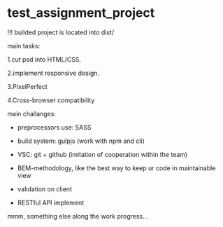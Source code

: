 # test_assignment_project

!!!
builded project is located into dist/


main tasks:

1.cut psd into HTML/CSS.

2.implement responsive design.

3.PixelPerfect

4.Сross-browser compatibility


main challanges:
- preprocessors use: SASS
- build system: gulpjs (work with npm and cli)
- VSC: git + github (imitation of cooperation within the team)
- BEM-methodology, like the best way to keep ur code in maintainable view


- validation on client
- RESTful API implement

mmm, something else along the work progress...
